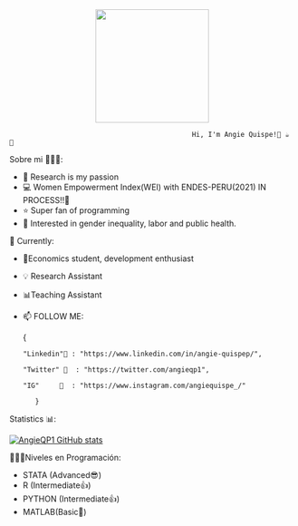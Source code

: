 <div id="header" align="center">
<img src="https://media.giphy.com/media/ule4vhcY1xEKQ/giphy.gif" width="200" /> 
</div>

                                                 Hi, I'm Angie Quispe!🌟 ☕ 🧠

Sobre mi 👩🏻‍💻:
- 👀 Research is my passion
- 💻 Women Empowerment Index(WEI) with ENDES-PERU(2021) IN PROCESS!!💜
- ⭐ Super fan of programming
- 💞️ Interested in gender inequality, labor and public health.


🌱 Currently:
- 🙋Economics student, development enthusiast
- 💡 Research Assistant
- 📊Teaching Assistant

- 📫 FOLLOW ME:
 
 
     { 
 
      "Linkedin"💜 : "https://www.linkedin.com/in/angie-quispep/", 
      
      "Twitter" 💜  : "https://twitter.com/angieqp1",
      
      "IG"     💜  : "https://www.instagram.com/angiequispe_/"
      
         }

Statistics 📊:


[![
AngieQP1 GitHub stats](https://github-readme-stats.vercel.app/api?username=AngieQP1)](https://github.com/AngieQP1/github-readme-stats)



👩🏻‍💻Niveles en Programación:

- STATA (Advanced😎)
- R (Intermediate👍)
- PYTHON (Intermediate👍)
- MATLAB(Basic🙊)


<!---
AngieQP1/AngieQP1 is a ✨ special ✨ repository because its `README.md` (this file) appears on your GitHub profile.
You can click the Preview link to take a look at your changes.
--->
